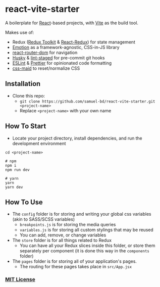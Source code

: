 # react-vite-starter
A boilerplate for [React](https://reactjs.org)-based projects, with [Vite](https://vitejs.dev) as the build tool. 

Makes use of:
* Redux ([Redux Toolkit](https://redux-toolkit.js.org) & [React-Redux](https://react-redux.js.org)) for state management
* [Emotion](https://emotion.sh/docs/introduction) as a framework-agnostic, CSS-in-JS library
* [react-router-dom](https://reactrouter.com) for navigation
* [Husky](https://typicode.github.io/husky/#/) & [lint-staged](https://github.com/okonet/lint-staged) for pre-commit git hooks
* [ESLint](https://eslint.org) & [Prettier](https://prettier.io) for opinionated code formatting
* [css-maid](https://github.com/joshxfi/css-maid) to reset/normalize CSS

## Installation
* Clone this repo:
  * `git clone https://github.com/samuel-bd/react-vite-starter.git <project-name>`
  * Replace `<project-name>` with your own name

## How To Start
* Locate your project directory, install dependencies, and run the development environment
```shell
cd <project-name>

# npm
npm i
npm run dev

# yarn
yarn
yarn dev
```

## How To Use
* The `config` folder is for storing and writing your global css variables (akin to SASS/SCSS variables)
  * `breakpoints.js` is for storing the media queries
  * `variables.js` is for storing all custom stylings that may be reused
  * You can add, remove, or change variables
* The `store` folder is for all things related to Redux
  * You can have all your Redux slices inside this folder, or store them separately per component (it is done this way in the `components` folder)
* The `pages` folder is for storing all of your application's pages.
  * The routing for these pages takes place in `src/App.jsx`

### [MIT License](https://opensource.org/licenses/MIT)

